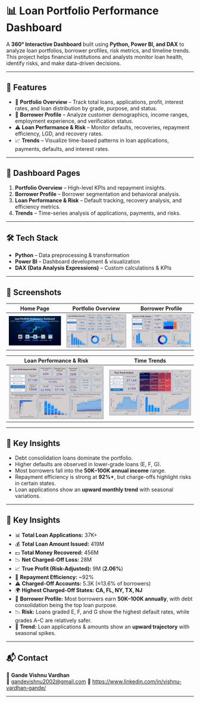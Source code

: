 # 📊 Loan Portfolio Performance Dashboard  

A **360° Interactive Dashboard** built using **Python, Power BI, and DAX** to analyze loan portfolios, borrower profiles, risk metrics, and timeline trends.  
This project helps financial institutions and analysts monitor loan health, identify risks, and make data-driven decisions.  

---

## 🚀 Features  

- 🏦 **Portfolio Overview** – Track total loans, applications, profit, interest rates, and loan distribution by grade, purpose, and status.  
- 👥 **Borrower Profile** – Analyze customer demographics, income ranges, employment experience, and verification status.  
- ⚠️ **Loan Performance & Risk** – Monitor defaults, recoveries, repayment efficiency, LGD, and recovery rates.  
- 📈 **Trends** – Visualize time-based patterns in loan applications, payments, defaults, and interest rates.  

---

## 📂 Dashboard Pages  

1. **Portfolio Overview** – High-level KPIs and repayment insights.  
2. **Borrower Profile** – Borrower segmentation and behavioral analysis.  
3. **Loan Performance & Risk** – Default tracking, recovery analysis, and efficiency metrics.  
4. **Trends** – Time-series analysis of applications, payments, and risks.  

---

## 🛠️ Tech Stack  

- **Python** – Data preprocessing & transformation  
- **Power BI** – Dashboard development & visualization  
- **DAX (Data Analysis Expressions)** – Custom calculations & KPIs  

---

## 📸 Screenshots  

| Home Page | Portfolio Overview | Borrower Profile |  
|-----------|--------------------|------------------|  
| ![Home](./ScreenShots/HomePage.png) | ![Portfolio](./ScreenShots/PortfolioOverview.png) | ![Borrower](./ScreenShots/BorrowerProfile.png) |  

| Loan Performance & Risk | Time Trends |  
|--------------------------|-------------|  
| ![Performance](./ScreenShots/LoanPerformance&Risk.png) | ![Trends](./ScreenShots/TimeTrends.png) |  

---


## 📌 Key Insights  

- Debt consolidation loans dominate the portfolio.  
- Higher defaults are observed in lower-grade loans (E, F, G).  
- Most borrowers fall into the **50K–100K annual income** range.  
- Repayment efficiency is strong at **92%+**, but charge-offs highlight risks in certain states. 
- Loan applications show an **upward monthly trend** with seasonal variations.  

---

## 📌 Key Insights  

- 📊 **Total Loan Applications:** 37K+  
- 💰 **Total Loan Amount Issued:** 419M  
- 💵 **Total Money Recovered:** 456M  
- 📉 **Net Charged-Off Loss:** 28M  
- 📈 **True Profit (Risk-Adjusted):** 9M (**2.06%**)  
- 🏦 **Repayment Efficiency:** ~92%  
- ⚠️ **Charged-Off Accounts:** 5.3K (≈13.6% of borrowers)  
- 🌍 **Highest Charged-Off States:** **CA, FL, NY, TX, NJ**  
- 🔎 **Borrower Profile:** Most borrowers earn **50K–100K annually**, with debt consolidation being the top loan purpose.
- 📉 **Risk:** Loans graded E, F, and G show the highest default rates, while grades A–C are relatively safer.
- 📆 **Trend:** Loan applications & amounts show an **upward trajectory** with seasonal spikes.


---

## 📬 Contact  

👤 **Gande Vishnu Vardhan**  
📧 gandevishnu2002@gmail.com 
🔗 https://www.linkedin.com/in/vishnu-vardhan-gande/

---
